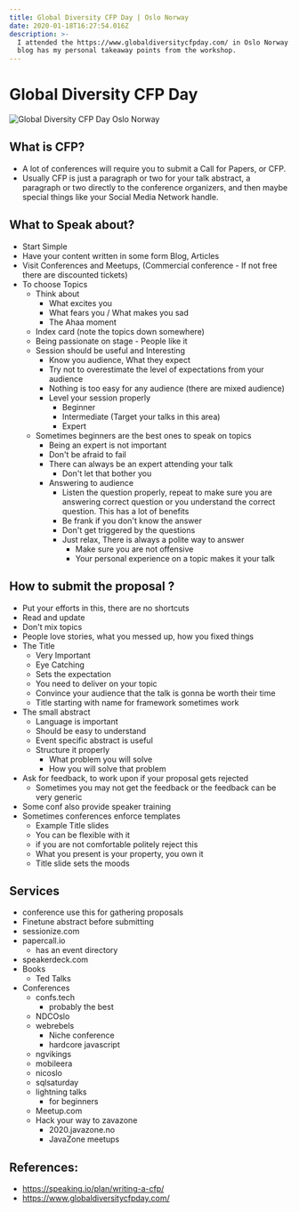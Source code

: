 ```yaml
---
title: Global Diversity CFP Day | Oslo Norway
date: 2020-01-18T16:27:54.016Z
description: >-
  I attended the https://www.globaldiversitycfpday.com/ in Oslo Norway. This
  blog has my personal takeaway points from the workshop.
---
```

# Global Diversity CFP Day

![Global Diversity CFP Day Oslo Norway](/img/globaldiversitrycfpday.jpg "Global Diversity CFP Day")

## What is CFP?

* A lot of conferences will require you to submit a Call for Papers, or CFP.
* Usually CFP is just a paragraph or two for your talk abstract, a paragraph or two directly to the conference organizers, and then maybe special things like your Social Media Network handle.

## What to Speak about?

* Start Simple
* Have your content written in some form Blog, Articles
* Visit Conferences and Meetups, (Commercial conference - If not free there are discounted tickets)
* To choose Topics
  * Think about 
    * What excites you
    * What fears you / What makes you sad
    * The Ahaa moment
  * Index card (note the topics down somewhere)
  * Being passionate on stage - People like it
  * Session should be useful and Interesting
    * Know you audience, What they expect
    * Try not to overestimate the level of expectations from your audience 
    * Nothing is too easy for any audience (there are mixed audience)
    * Level your session properly 
      * Beginner
      * Intermediate (Target your talks in this area)
      * Expert
  * Sometimes beginners are the best ones to speak on topics
    * Being an expert is not important 
    * Don't be afraid to fail
    * There can always be an expert attending your talk
      * Don't let that bother you
    * Answering to audience 
      * Listen the question properly, repeat to make sure you are answering correct question or you understand the correct question. This has a lot of benefits
      * Be frank if you don't know the answer
      * Don't get triggered by the questions
      * Just relax, There is always a polite way to answer
        * Make sure you are not offensive
        * Your personal experience on a topic makes it your talk

## How to submit the proposal ?

* Put your efforts in this, there are no shortcuts
* Read and update
* Don't mix topics
* People love stories, what you messed up, how you fixed things 
* The Title
  * Very Important
  * Eye Catching 
  * Sets the expectation
  * You need to deliver on your topic
  * Convince your audience that the talk is gonna be worth their time
  * Title starting with name for framework sometimes work 
* The small abstract 
  * Language is important
  * Should be easy to understand
  * Event specific abstract is useful
  * Structure it properly
    * What problem you will solve
    * How you will solve that problem
* Ask for feedback, to work upon if your proposal gets rejected
  * Sometimes you may not get the feedback or the feedback can be very generic
* Some conf also provide speaker training
* Sometimes conferences enforce templates
  * Example Title slides
  * You can be flexible with it 
  * if you are not comfortable politely reject this 
  * What you present is your property, you own it
  * Title slide sets the moods

## Services

* conference use this for gathering proposals 
* Finetune abstract before submitting
* sessionize.com
* papercall.io
  * has an event directory
* speakerdeck.com 
* Books
  * Ted Talks
* Conferences
  * confs.tech
    * probably the best
  * NDCOslo
  * webrebels 
    * Niche conference
    * hardcore javascript
  * ngvikings
  * mobileera
  * nicoslo
  * sqlsaturday
  * lightning talks
    * for beginners
  * Meetup.com
  * Hack your way to zavazone 
    * 2020.javazone.no 
    * JavaZone meetups

## References:

* <https://speaking.io/plan/writing-a-cfp/>
* <https://www.globaldiversitycfpday.com/>
